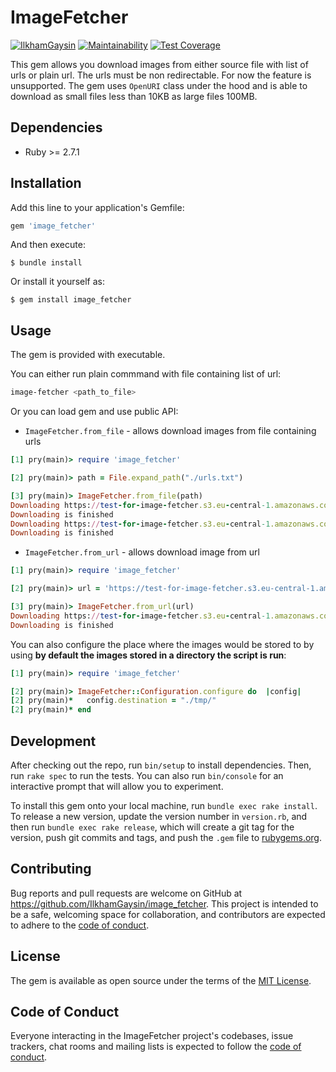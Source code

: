 # ImageFetcher

[![IlkhamGaysin](https://circleci.com/gh/IlkhamGaysin/image-fetcher.svg?style=svg)](https://circleci.com/gh/IlkhamGaysin/image-fetcher)
[![Maintainability](https://api.codeclimate.com/v1/badges/de9273e101c55490bed6/maintainability)](https://codeclimate.com/github/IlkhamGaysin/image-fetcher/maintainability)
[![Test Coverage](https://api.codeclimate.com/v1/badges/de9273e101c55490bed6/test_coverage)](https://codeclimate.com/github/IlkhamGaysin/image-fetcher/test_coverage)

This gem allows you download images from either source file with list of urls or plain url.
The urls must be non redirectable. For now the feature is unsupported. The gem uses `OpenURI` class under the hood and is able to download as small files less than 10KB as large files 100MB.

## Dependencies
  - Ruby >= 2.7.1

## Installation

Add this line to your application's Gemfile:

```ruby
gem 'image_fetcher'
```

And then execute:

    $ bundle install

Or install it yourself as:

    $ gem install image_fetcher

## Usage

The gem is provided with executable.

You can either run plain commmand with file containing list of url:

```bash
image-fetcher <path_to_file>
```

Or you can load gem and use public API:

- `ImageFetcher.from_file` - allows download images from file containing urls

```ruby
[1] pry(main)> require 'image_fetcher'

[2] pry(main)> path = File.expand_path("./urls.txt")

[3] pry(main)> ImageFetcher.from_file(path)
Downloading https://test-for-image-fetcher.s3.eu-central-1.amazonaws.com/7.5MB.jpg
Downloading is finished
Downloading https://test-for-image-fetcher.s3.eu-central-1.amazonaws.com/less_than_10kb.png
Downloading is finished
```

- `ImageFetcher.from_url` - allows download image from url

```ruby
[1] pry(main)> require 'image_fetcher'

[2] pry(main)> url = 'https://test-for-image-fetcher.s3.eu-central-1.amazonaws.com/7.5MB.jpg'

[3] pry(main)> ImageFetcher.from_url(url)
Downloading https://test-for-image-fetcher.s3.eu-central-1.amazonaws.com/7.5MB.jpg
Downloading is finished
```

You can also configure the place where the images would be stored to by using **by default the images stored in a directory the script is run**:

```ruby
[1] pry(main)> require 'image_fetcher'

[2] pry(main)> ImageFetcher::Configuration.configure do  |config|
[2] pry(main)*   config.destination = "./tmp/"
[2] pry(main)* end
```

## Development

After checking out the repo, run `bin/setup` to install dependencies. Then, run `rake spec` to run the tests. You can also run `bin/console` for an interactive prompt that will allow you to experiment.

To install this gem onto your local machine, run `bundle exec rake install`. To release a new version, update the version number in `version.rb`, and then run `bundle exec rake release`, which will create a git tag for the version, push git commits and tags, and push the `.gem` file to [rubygems.org](https://rubygems.org).

## Contributing

Bug reports and pull requests are welcome on GitHub at https://github.com/IlkhamGaysin/image_fetcher. This project is intended to be a safe, welcoming space for collaboration, and contributors are expected to adhere to the [code of conduct](https://github.com/IlkhamGaysin/image_fetcher/blob/master/CODE_OF_CONDUCT.md).


## License

The gem is available as open source under the terms of the [MIT License](https://opensource.org/licenses/MIT).

## Code of Conduct

Everyone interacting in the ImageFetcher project's codebases, issue trackers, chat rooms and mailing lists is expected to follow the [code of conduct](https://github.com/IlkhamGaysin/image_fetcher/blob/master/CODE_OF_CONDUCT.md).
